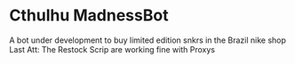 # Cthulhu  MadnessBot
A bot under development to buy limited edition snkrs in the Brazil nike shop
Last Att: The Restock Scrip are working fine with Proxys
